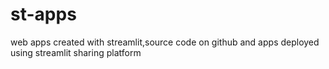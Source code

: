 # st-apps
 web apps created with streamlit,source code on github and apps deployed using streamlit sharing platform
